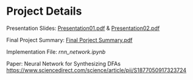# Project Details

Presentation Slides: [Presentation01.pdf](https://github.com/kubershahi/ashoka-toc/blob/master/Presentation01.pdf) & [Presentation02.pdf](https://github.com/kubershahi/ashoka-toc/blob/master/Presentation02.pdf)

Final Project Summary: [Final Porject Summary.pdf](https://github.com/kubershahi/ashoka-toc/blob/master/Final%20Project%20Summary.pdf)

Implementation File: *rnn_network.ipynb*

Paper: Neural Network for Synthesizing DFAs https://www.sciencedirect.com/science/article/pii/S1877050917323724
